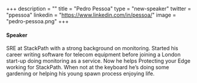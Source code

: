 +++
description = ""
title = "Pedro Pessoa"
type = "new-speaker"
twitter = "ppessoa"
linkedin = "https://www.linkedin.com/in/pessoa/"
image = "pedro-pessoa.png"
+++
#### Speaker

SRE at StackPath with a strong background on monitoring. Started his career writing software for telecom equipment before joining a London start-up doing monitoring as a service. Now he helps Protecting your Edge working for StackPath. When not at the keyboard he’s doing some gardening or helping his young spawn process enjoying life.